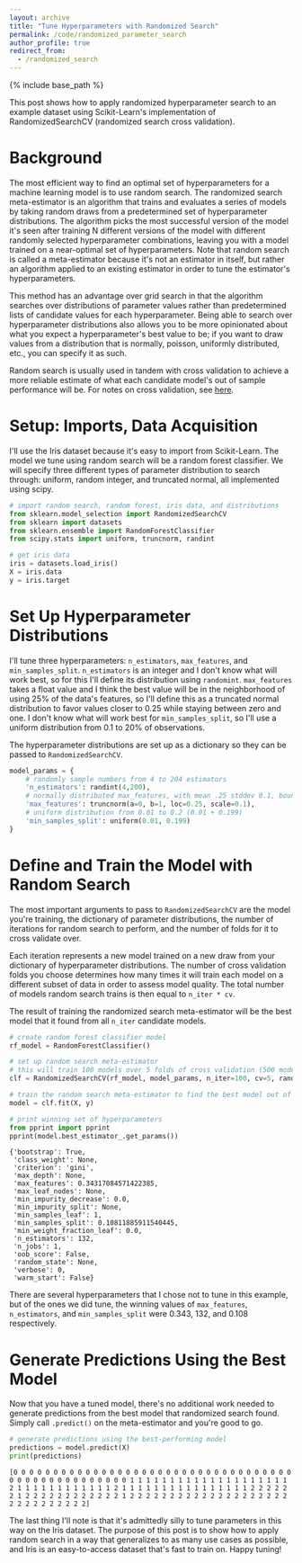 ```yaml
---
layout: archive
title: "Tune Hyperparameters with Randomized Search"
permalink: /code/randomized_parameter_search
author_profile: true
redirect_from:
  - /randomized_search
---
```


{% include base_path %}

This post shows how to apply randomized hyperparameter search to an example dataset using Scikit-Learn's implementation of RandomizedSearchCV (randomized search cross validation).

# Background

The most efficient way to find an optimal set of hyperparameters for a machine learning model is to use random search. The randomized search meta-estimator is an algorithm that trains and evaluates a series of models by taking random draws from a predetermined set of hyperparameter distributions. The algorithm picks the most successful version of the model it's seen after training N different versions of the model with different randomly selected hyperparameter combinations, leaving you with a model trained on a near-optimal set of hyperparameters. Note that random search is called a meta-estimator because it's not an estimator in itself, but rather an algorithm applied to an existing estimator in order to tune the estimator's hyperparameters.

This method has an advantage over grid search in that the algorithm searches over distributions of parameter values rather than predetermined lists of candidate values for each hyperparameter. Being able to search over hyperparameter distributions also allows you to be more opinionated about what you expect a hyperparameter's best value to be; if you want to draw values from a distribution that is normally, poisson, uniformly distributed, etc., you can specify it as such. 

Random search is usually used in tandem with cross validation to achieve a more reliable estimate of what each candidate model's out of sample performance will be. For notes on cross validation, see [here](https://jamesrledoux.com/code/k_fold_cross_validation).

# Setup: Imports, Data Acquisition

I'll use the Iris dataset because it's easy to import from Scikit-Learn. The model we tune using random search will be a random forest classifier. We will specify three different types of parameter distribution to search through: uniform, random integer, and truncated normal, all implemented using scipy. 

```python
# import random search, random forest, iris data, and distributions
from sklearn.model_selection import RandomizedSearchCV
from sklearn import datasets
from sklearn.ensemble import RandomForestClassifier
from scipy.stats import uniform, truncnorm, randint

# get iris data
iris = datasets.load_iris()
X = iris.data
y = iris.target
```

# Set Up Hyperparameter Distributions

I'll tune three hyperparameters: `n_estimators`, `max_features`, and `min_samples_split`. `n_estimators` is an integer and I don't know what will work best, so for this I'll define its distribution using `randomint`. `max_features` takes a float value and I think the best value will be in the neighborhood of using 25% of the data's features, so I'll define this as a truncated normal distribution to favor values closer to 0.25 while staying between zero and one. I don't know what will work best for `min_samples_split`, so I'll use a uniform distribution from 0.1 to 20% of observations. 

The hyperparameter distributions are set up as a dictionary so they can be passed to `RandomizedSearchCV`.

```python
model_params = {
    # randomly sample numbers from 4 to 204 estimators
    'n_estimators': randint(4,200),
    # normally distributed max_features, with mean .25 stddev 0.1, bounded between 0 and 1
    'max_features': truncnorm(a=0, b=1, loc=0.25, scale=0.1),
    # uniform distribution from 0.01 to 0.2 (0.01 + 0.199)
    'min_samples_split': uniform(0.01, 0.199)
}
```

# Define and Train the Model with Random Search

The most important arguments to pass to `RandomizedSearchCV` are the model you're training, the dictionary of parameter distributions, the number of iterations for random search to perform, and the number of folds for it to cross validate over. 

Each iteration represents a new model trained on a new draw from your dictionary of hyperparameter distributions. The number of cross validation folds you choose determines how many times it will train each model on a different subset of data in order to assess model quality. The total number of models random search trains is then equal to `n_iter * cv`.

The result of training the randomized search meta-estimator will be the best model that it found from all `n_iter` candidate models. 

```python
# create random forest classifier model
rf_model = RandomForestClassifier()

# set up random search meta-estimator
# this will train 100 models over 5 folds of cross validation (500 models total)
clf = RandomizedSearchCV(rf_model, model_params, n_iter=100, cv=5, random_state=1)

# train the random search meta-estimator to find the best model out of 100 candidates
model = clf.fit(X, y)

# print winning set of hyperparameters
from pprint import pprint
pprint(model.best_estimator_.get_params())
```

```
{'bootstrap': True,
 'class_weight': None,
 'criterion': 'gini',
 'max_depth': None,
 'max_features': 0.34317084571422385,
 'max_leaf_nodes': None,
 'min_impurity_decrease': 0.0,
 'min_impurity_split': None,
 'min_samples_leaf': 1,
 'min_samples_split': 0.10811885911540445,
 'min_weight_fraction_leaf': 0.0,
 'n_estimators': 132,
 'n_jobs': 1,
 'oob_score': False,
 'random_state': None,
 'verbose': 0,
 'warm_start': False}
 ```

There are several hyperparameters that I chose not to tune in this example, but of the ones we did tune, the winning values of `max_features`, `n_estimators`, and `min_samples_split` were 0.343, 132, and 0.108 respectively. 

# Generate Predictions Using the Best Model

Now that you have a tuned model, there's no additional work needed to generate predictions from the best model that randomized search found. Simply call `.predict()` on the meta-estimator and you're good to go. 

```python
# generate predictions using the best-performing model
predictions = model.predict(X)
print(predictions)
```

`[0 0 0 0 0 0 0 0 0 0 0 0 0 0 0 0 0 0 0 0 0 0 0 0 0 0 0 0 0 0 0 0 0 0 0 0 0
 0 0 0 0 0 0 0 0 0 0 0 0 0 1 1 1 1 1 1 1 1 1 1 1 1 1 1 1 1 1 1 1 1 2 1 1 1
 1 1 1 1 1 1 1 1 1 2 1 1 1 1 1 1 1 1 1 1 1 1 1 1 1 1 2 2 2 2 2 2 1 2 2 2 2
 2 2 2 2 2 2 2 2 1 2 2 2 2 2 2 2 2 2 2 2 2 2 2 2 2 2 2 2 2 2 2 2 2 2 2 2 2
 2 2]`

 The last thing I'll note is that it's admittedly silly to tune parameters in this way on the Iris dataset. The purpose of this post is to show how to apply random search in a way that generalizes to as many use cases as possible, and Iris is an easy-to-access dataset that's fast to train on. Happy tuning!